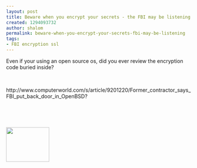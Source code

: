 ```yaml
---
layout: post
title: Beware when you encrypt your secrets - the FBI may be listening !
created: 1294093732
author: shalom
permalink: beware-when-you-encrypt-your-secrets-fbi-may-be-listening
tags:
- FBI encryption ssl
---
```

<p>Even if your using an open source os, did you ever review the encryption code buried inside?</p>
<p>&nbsp;</p>
<p>http://www.computerworld.com/s/article/9201220/Former_contractor_says_FBI_put_back_door_in_OpenBSD?</p>
<p>&nbsp;</p>
<p>&nbsp;</p>
<p><img width="117" height="94" alt="" src="/files/fbi.jpeg" /></p>
